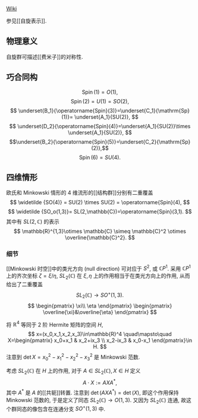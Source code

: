 
[Wiki](https://en.wikipedia.org/wiki/Spin_group)

参见[[自旋表示]].

## 物理意义

自旋群可描述[[费米子]]的对称性.

## 巧合同构

$$
\operatorname{Spin}(1)= O(1),
$$
$$
\operatorname{Spin}(2)=U(1)=SO(2),
$$
$$
\underset{B_1}{\operatorname{Spin}(3)}=\underset{C_1}{\mathrm{Sp}(1)}= \underset{A_1}{SU(2)},
$$
$$
\underset{D_2}{\operatorname{Spin}(4)}=\underset{A_1}{SU(2)}\times \underset{A_1}{SU(2)},
$$
$$\underset{B_2}{\operatorname{Spin}(5)}=\underset{C_2}{\mathrm{Sp}(2)},$$
$$
\operatorname{Spin}(6)=SU(4).
$$

## 四维情形

欧氏和 Minkowski 情形的 $4$ 维流形的[[结构群]]分别有二重覆盖
$$
\widetilde {SO(4)} = SU(2) \times SU(2) = \operatorname{Spin}(4),
$$
$$
\widetilde {SO_o(1,3)}= SL(2,\mathbb{C})=\operatorname{Spin}(3,1).
$$
其中有 $SL(2,\mathbb{C})$ 的表示
$$
\mathbb{R}^{1,3}\otimes \mathbb{C} \simeq \mathbb{C}^2 \otimes \overline{\mathbb{C}^2}.
$$
### 细节

[[Minkowski 时空]]中的类光方向 (null direction) 可对应于 $S^2$, 或 $\mathbb{C}P^1$. 采用 $\mathbb{C}P^1$ 上的齐次坐标 $\zeta=\xi / \eta$, $SL_2(\mathbb{C})$ 在 $\xi,\eta$ 上的作用相当于在类光方向上的作用, 从而给出了二重覆盖
$$
SL_2(\mathbb{C})\to SO^+(1,3).
$$
$$
\begin{pmatrix}
	\xi\\ \eta
\end{pmatrix}
\begin{pmatrix}
	\overline{\xi}&\overline{\eta}
\end{pmatrix}
$$

将 $\mathbb{R}^4$ 等同于 $2$ 阶 Hermite 矩阵的空间 $H$,
$$
x=(x_0,x_1,x_2,x_3)\in\mathbb{R}^4 \quad\mapsto\quad X=\begin{pmatrix} x_0+x_1 & x_2+ix_3 \\ x_2-ix_3 & x_0-x_1 \end{pmatrix}\in H.
$$
注意到 $\det X= x_0^2-x_1^2-x_2^2-x_3^2$ 是 Minkowski 范数.

考虑 $SL_2(\mathbb{C})$ 在 $H$ 上的作用, 对于 $A\in SL_2(\mathbb{C}), X\in H$ 定义
$$
A\cdot X := AXA^*,
$$
其中 $A^*$ 是 $A$ 的[[共轭]]转置. 注意到 $\det(AXA^*)=\det(X)$, 即这个作用保持 Minkowski 范数的, 于是定义了同态 $SL_2(\mathbb{C}) \to O(1,3)$. 又因为 $SL_2(\mathbb{C})$ 连通, 故这个群同态的像包含在连通分支 $SO^+(1,3)$ 中.
